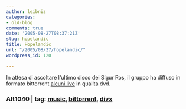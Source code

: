 ```yaml
---
author: leibniz
categories:
- old-blog
comments: true
date: '2005-08-27T08:37:21Z'
slug: hopelandic
title: Hopelandic
url: "/2005/08/27/hopelandic/"
wordpress_id: 120

---
```

In attesa di ascoltare l'ultimo disco dei Sigur Ros, il gruppo ha diffuso in formato bittorrent [alcuni live](http://www.alt1040.com/archivo/2005/08/26/sigur-ros-usa-bit-torrent/) in qualita dvd.  



### Alt1040 | tag: [music](http://www.technorati.com/tags/music), [bittorrent](http://www.technorati.com/tags/bittorrent), [divx](http://www.technorati.com/tags/divx)
